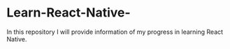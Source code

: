 # Learn-React-Native-
In this repository I will provide information of my progress in learning React Native. 
